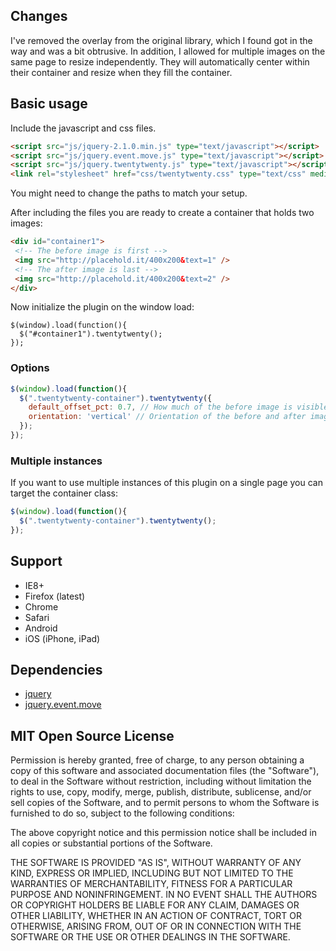 ## Changes

I've removed the overlay from the original library, which I found got in the way and was a bit obtrusive. In addition, I allowed for multiple images on the same page to resize independently. They will automatically center within their container and resize when they fill the container.

## Basic usage

Include the javascript and css files.

```html
<script src="js/jquery-2.1.0.min.js" type="text/javascript"></script>
<script src="js/jquery.event.move.js" type="text/javascript"></script>
<script src="js/jquery.twentytwenty.js" type="text/javascript"></script>
<link rel="stylesheet" href="css/twentytwenty.css" type="text/css" media="screen" />
```
You might need to change the paths to match your setup.


After including the files you are ready to create a container that holds two images:

```html
<div id="container1">
 <!-- The before image is first -->
 <img src="http://placehold.it/400x200&text=1" />
 <!-- The after image is last -->
 <img src="http://placehold.it/400x200&text=2" />
</div>
```

Now initialize the plugin on the window load:

```
$(window).load(function(){
  $("#container1").twentytwenty();
});
```

### Options


```js
$(window).load(function(){
  $(".twentytwenty-container").twentytwenty({
    default_offset_pct: 0.7, // How much of the before image is visible when the page loads
    orientation: 'vertical' // Orientation of the before and after images ('horizontal' or 'vertical')
  });
});
```

### Multiple instances

If you want to use multiple instances of this plugin on a single page you can target the container class:

```js
$(window).load(function(){
  $(".twentytwenty-container").twentytwenty();
});
```

## Support

- IE8+
- Firefox (latest)
- Chrome
- Safari
- Android
- iOS (iPhone, iPad)

## Dependencies

  * [jquery](http://jquery.com/)
  * [jquery.event.move](https://github.com/stephband/jquery.event.move)

## MIT Open Source License

Permission is hereby granted, free of charge, to any person obtaining a copy of this software and associated documentation files (the "Software"), to deal in the Software without restriction, including without limitation the rights to use, copy, modify, merge, publish, distribute, sublicense, and/or sell copies of the Software, and to permit persons to whom the Software is furnished to do so, subject to the following conditions:

The above copyright notice and this permission notice shall be included in all copies or substantial portions of the Software.

THE SOFTWARE IS PROVIDED "AS IS", WITHOUT WARRANTY OF ANY KIND, EXPRESS OR IMPLIED, INCLUDING BUT NOT LIMITED TO THE WARRANTIES OF MERCHANTABILITY, FITNESS FOR A PARTICULAR PURPOSE AND NONINFRINGEMENT. IN NO EVENT SHALL THE AUTHORS OR COPYRIGHT HOLDERS BE LIABLE FOR ANY CLAIM, DAMAGES OR OTHER LIABILITY, WHETHER IN AN ACTION OF CONTRACT, TORT OR OTHERWISE, ARISING FROM, OUT OF OR IN CONNECTION WITH THE SOFTWARE OR THE USE OR OTHER DEALINGS IN THE SOFTWARE.
